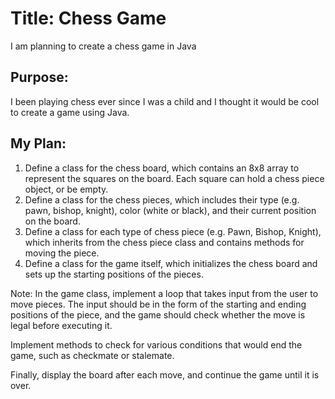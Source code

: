 # Title: Chess Game
I am planning to create a chess game in Java

## Purpose:
I been playing chess ever since I was a child and I thought it would be cool to create a game using Java.

## My Plan:
1. Define a class for the chess board, which contains an 8x8 array to represent the squares on the board. Each square can hold a chess piece object, or be empty.
2. Define a class for the chess pieces, which includes their type (e.g. pawn, bishop, knight), color (white or black), and their current position on the board.
3. Define a class for each type of chess piece (e.g. Pawn, Bishop, Knight), which inherits from the chess piece class and contains methods for moving the piece.
4. Define a class for the game itself, which initializes the chess board and sets up the starting positions of the pieces.

Note: In the game class, implement a loop that takes input from the user to move pieces. The input should be in the form of the starting and ending positions of the piece, and the game should check whether the move is legal before executing it.

Implement methods to check for various conditions that would end the game, such as checkmate or stalemate.

Finally, display the board after each move, and continue the game until it is over.
